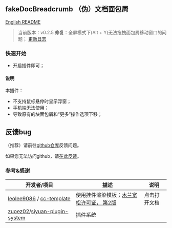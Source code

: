 ## fakeDocBreadcrumb （伪）文档面包屑

[English README](README.md)

> 当前版本：v0.2.5 **修复**：全屏模式下(Alt + Y)无法拖拽面包屑移动窗口的问题；
[更新日志](CHANGELOG.md)

### 快速开始

- 开启插件即可；

#### 说明

本插件：
- 不支持鼠标悬停时显示浮窗；
- 手机端无法使用；
- 导致原有的块面包屑和“更多”操作选项下移；

## 反馈bug

（推荐）请前往[github仓库](https://github.com/OpaqueGlass/syplugin-fakeDocBreadcrumb)反馈问题。

如果您无法访问github，请[在此反馈](https://wj.qq.com/s2/12395364/b69f/)。

### 参考&感谢

| 开发者/项目                                                  | 描述                                                         | 说明         |
| ------------------------------------------------------------ | ------------------------------------------------------------ | ------------ |
| [leolee9086](https://github.com/leolee9086) / [cc-template](https://github.com/leolee9086/cc-template) | 使用挂件渲染模板；[木兰宽松许可证， 第2版](https://github.com/leolee9086/cc-template/blob/main/LICENSE) | 点击打开文档 |
| [zuoez02](https://github.com/zuoez02)/[siyuan-plugin-system](https://github.com/zuoez02/siyuan-plugin-system) | 插件系统                                                     |              |
